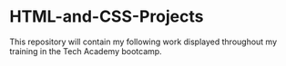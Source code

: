 # HTML-and-CSS-Projects
This repository will contain my following work displayed throughout my training in the Tech Academy bootcamp.
